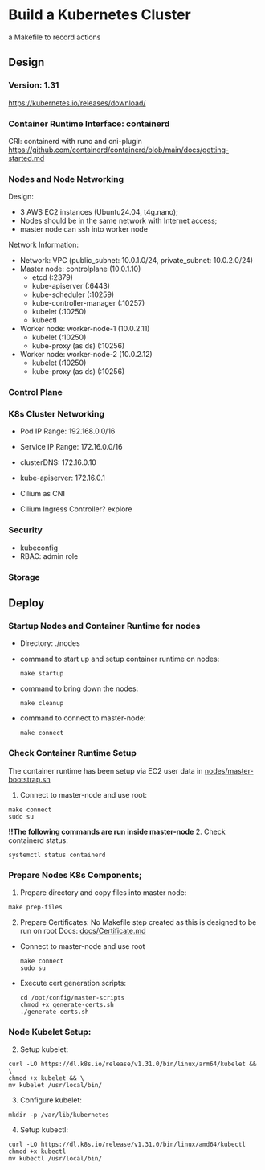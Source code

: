# Build a Kubernetes Cluster

a Makefile to record actions

## Design

### Version: 1.31
https://kubernetes.io/releases/download/

### Container Runtime Interface: containerd
CRI: containerd with runc and cni-plugin
https://github.com/containerd/containerd/blob/main/docs/getting-started.md

### Nodes and Node Networking
Design:
- 3 AWS EC2 instances (Ubuntu24.04, t4g.nano); 
- Nodes should be in the same network with Internet access; 
- master node can ssh into worker node

Network Information:
- Network: VPC (public_subnet: 10.0.1.0/24, private_subnet: 10.0.2.0/24)
- Master node: controlplane (10.0.1.10)
  - etcd (:2379)
  - kube-apiserver (:6443)
  - kube-scheduler (:10259)
  - kube-controller-manager (:10257)
  - kubelet (:10250)
  - kubectl
- Worker node: worker-node-1 (10.0.2.11)
  - kubelet (:10250)
  - kube-proxy (as ds) (:10256)
- Worker node: worker-node-2 (10.0.2.12)
  - kubelet (:10250)
  - kube-proxy (as ds) (:10256)


### Control Plane

### K8s Cluster Networking
- Pod IP Range: 192.168.0.0/16 
- Service IP Range: 172.16.0.0/16
- clusterDNS: 172.16.0.10
- kube-apiserver: 172.16.0.1

- Cilium as CNI
- Cilium Ingress Controller? explore

### Security
- kubeconfig
- RBAC: admin role

### Storage


## Deploy

### Startup Nodes and Container Runtime for nodes
- Directory: ./nodes

- command to start up and setup container runtime on nodes: 
  ```
  make startup
  ```

- command to bring down the nodes:
  ```
  make cleanup
  ```

- command to connect to master-node:
  ```
  make connect
  ```

### Check Container Runtime Setup
The container runtime has been setup via EC2 user data in [nodes/master-bootstrap.sh](nodes/master-bootstrap.sh)
1. Connect to master-node and use root:
  ```
  make connect
  sudo su
  ```
**!!The following commands are run inside master-node**
2. Check containerd status:
  ```
  systemctl status containerd
  ```

### Prepare Nodes K8s Components;
1. Prepare directory and copy files into master node:
  ```
  make prep-files
  ```

2. Prepare Certificates: 
No Makefile step created as this is designed to be run on root
Docs: [docs/Certificate.md](docs/Certificate.md)
- Connect to master-node and use root
  ```
  make connect
  sudo su
  ```
  
- Execute cert generation scripts:
  ```
  cd /opt/config/master-scripts
  chmod +x generate-certs.sh
  ./generate-certs.sh
  ```

### Node Kubelet Setup:
2. Setup kubelet:
  ```
  curl -LO https://dl.k8s.io/release/v1.31.0/bin/linux/arm64/kubelet && \
  chmod +x kubelet && \
  mv kubelet /usr/local/bin/
  ```
3. Configure kubelet:
  ```
  mkdir -p /var/lib/kubernetes

  ```
4. Setup kubectl:
  ```
  curl -LO https://dl.k8s.io/release/v1.31.0/bin/linux/amd64/kubectl
  chmod +x kubectl
  mv kubectl /usr/local/bin/
  ```

